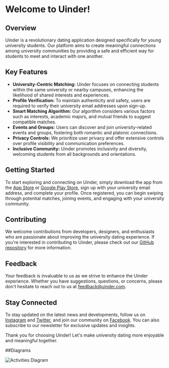 # Welcome to Uinder!

## Overview
Uinder is a revolutionary dating application designed specifically for young university students. Our platform aims to create meaningful connections among university communities by providing a safe and efficient way for students to meet and interact with one another.

## Key Features
- **University-Centric Matching:** Uinder focuses on connecting students within the same university or nearby campuses, enhancing the likelihood of shared interests and experiences.
- **Profile Verification:** To maintain authenticity and safety, users are required to verify their university email addresses upon sign-up.
- **Smart Matching Algorithm:** Our algorithm considers various factors such as interests, academic majors, and mutual friends to suggest compatible matches.
- **Events and Groups:** Users can discover and join university-related events and groups, fostering both romantic and platonic connections.
- **Privacy Controls:** We prioritize user privacy and offer extensive controls over profile visibility and communication preferences.
- **Inclusive Community:** Uinder promotes inclusivity and diversity, welcoming students from all backgrounds and orientations.

## Getting Started
To start exploring and connecting on Uinder, simply download the app from the [App Store](#) or [Google Play Store](#), sign up with your university email address, and complete your profile. Once registered, you can begin swiping through potential matches, joining events, and engaging with your university community.

## Contributing
We welcome contributions from developers, designers, and enthusiasts who are passionate about improving the university dating experience. If you're interested in contributing to Uinder, please check out our [GitHub repository](#) for more information.

## Feedback
Your feedback is invaluable to us as we strive to enhance the Uinder experience. Whether you have suggestions, questions, or concerns, please don't hesitate to reach out to us at [feedback@uinder.com](mailto:feedback@uinder.com).

## Stay Connected
To stay updated on the latest news and developments, follow us on [Instagram](#) and [Twitter](#), and join our community on [Facebook](#). You can also subscribe to our newsletter for exclusive updates and insights.

Thank you for choosing Uinder! Let's make university dating more enjoyable and meaningful together.


##Diagrams

![Activities Diagram](/home/juansebastian/Escritorio/Uinder/Docs/activity_diagram/out/user_1.png)

